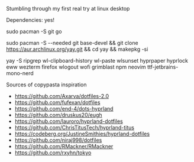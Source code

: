 Stumbling through my first real try at linux desktop

Dependencies: yes!

sudo pacman -S git go

sudo pacman -S --needed git base-devel && git clone https://aur.archlinux.org/yay.git && cd yay && makepkg -si

yay -S ripgrep wl-clipboard-history wl-paste wlsunset hyprpaper hyprlock eww wezterm firefox wlogout wofi grimblast npm neovim ttf-jetbrains-mono-nerd


Sources of copypasta inspiration
- https://github.com/Axarva/dotfiles-2.0
- https://github.com/fufexan/dotfiles
- https://github.com/end-4/dots-hyprland
- https://github.com/druskus20/eugh
- https://github.com/lauroro/hyprland-dotfiles
- https://github.com/ChrisTitusTech/hyprland-titus
- https://codeberg.org/JustineSmithies/hyprland-dotfiles
- https://github.com/niraj998/dotfiles
- https://github.com/RMackner/RMackner
- https://github.com/rxyhn/tokyo

